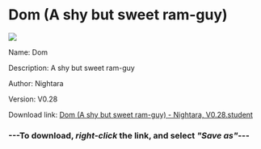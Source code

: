 # Dom (A shy but sweet ram-guy)

<img src = "https://raw.githubusercontent.com/Arbiter1223/Koukou-Gurashi-Custom-Students/master/Students/Files/Dom%20(A%20shy%20but%20sweet%20ram-guy).png">

Name: Dom

Description: A shy but sweet ram-guy

Author: Nightara

Version: V0.28

Download link: <a href="https://raw.githubusercontent.com/Arbiter1223/Koukou-Gurashi-Custom-Students/master/Students/Files/Dom%20(A%20shy%20but%20sweet%20ram-guy)%20-%20Nightara%2C%20V0.28.student">Dom (A shy but sweet ram-guy) - Nightara, V0.28.student</a>

### ---**To download, _right-click_ the link, and select _"Save as"_**---

